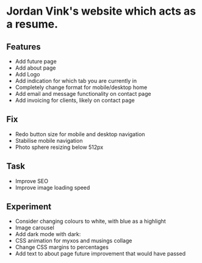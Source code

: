 # Jordan Vink's website which acts as a resume.

## Features
- Add future page
- Add about page
- Add Logo
- Add indication for which tab you are currently in
- Completely change format for mobile/desktop home
- Add email and message functionality on contact page
- Add invoicing for clients, likely on contact page

## Fix
- Redo button size for mobile and desktop navigation
- Stabilise mobile navigation
- Photo sphere resizing below 512px

## Task
- Improve SEO
- Improve image loading speed

## Experiment
- Consider changing colours to white, with blue as a highlight
- Image carousel
- Add dark mode with dark:
- CSS animation for myxos and musings collage
- Change CSS margins to percentages
- Add text to about page future improvement that would have passed
